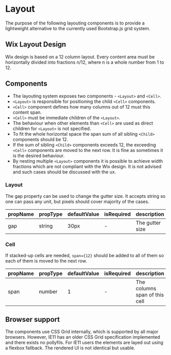 # Layout
The purpose of the following layouting components is to provide a lightweight alternative to the currently used Bootstrap.js grid system.

## Wix Layout Design
Wix design is based on a 12 column layout. Every content area must be horizontally divided into fractions n/12, where n is a whole number from 1 to 12.

## Components
- The layouting system exposes two components - `<Layout>` and `<Cell>`.
- `<Layout>` is responsible for positioning the child `<Cell>` components.
- `<Cell>` component defines how many columns out of 12 must this content span.
- `<Cell>` must be immediate children of the `<Layout>`.
- The behaviour when other elements than `<Cell>` are used as direct children for `<Layout>` is not specified.
- To fit the whole horizontal space the span sum of all sibling `<Child>` components should be 12.
- If the sum of sibling `<Child>` components exceeds 12, the exceeding `<Cell>` components are moved to the next row. It is fine as sometimes it is the desired behaviour. 
- By nesting multiple `<Layout>` components it is possible to achieve width fractions which are not compliant with the Wix design. It is not advised and such cases should be discussed with the ux.

### Layout

The gap property can be used to change the gutter size. It accepts string so one can pass any unit, but pixels should cover majority of the cases.

| propName | propType | defaultValue | isRequired | description |
|----------|----------|--------------|------------|-------------|
| gap | string | 30px | - | The gutter size |

### Cell

If stacked-up cells are needed, `span={12}` should be added to all of them so each of them is moved to the next row.

| propName | propType | defaultValue | isRequired | description |
|----------|----------|--------------|------------|-------------|
| span | number | 1 | - | The columns span of this cell |

## Browser support
The components use CSS Grid internally, which is supported by all major browsers. However, IE11 has an older CSS Grid specification implemented and there exists no pollyfils. For IE11 users the elements are layed out using a flexbox fallback. The rendered UI is not identical but usable.
